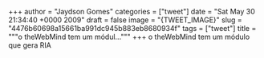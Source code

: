 
+++
author = "Jaydson Gomes"
categories = ["tweet"]
date = "Sat May 30 21:34:40 +0000 2009"
draft = false
image = "{TWEET_IMAGE}"
slug = "4476b60698a15661ba991dc945b883eb8680934f"
tags = ["tweet"]
title = """o theWebMind tem um módul..."""
+++
o theWebMind tem um módulo que gera RIA
